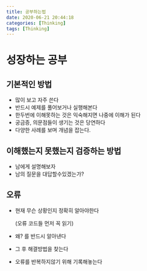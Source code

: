 ```yaml
---
title: 공부하는법
date: 2020-06-21 20:44:18
categories: [Thinking]
tags: [Thinking]
---
```


# 성장하는  공부

## 기본적인 방법

- 많이 보고 자주 쓴다
- 반드시 예제를 풀어보거나 실행해본다
- 한두번에 이해못하는 것은 익숙해지면 나중에 이해가 된다
- 궁금증, 의문점들이 생기는 것은 당연하다
- 다양한 사례를 보며 개념을 잡는다.

## 이해했는지 못했는지 검증하는 방법

- 남에게 설명해보자
- 남의 질문을 대답할수있겠는가?

## 오류

- 현재 무슨 상황인지 정확히 알아야한다

  (오류 코드들 먼저 꼭 읽기)

- 왜? 를 반드시 알아낸다

- 그 후 해결방법을 찾는다

- 오류를 반복하지않기 위해 기록해놓는다
